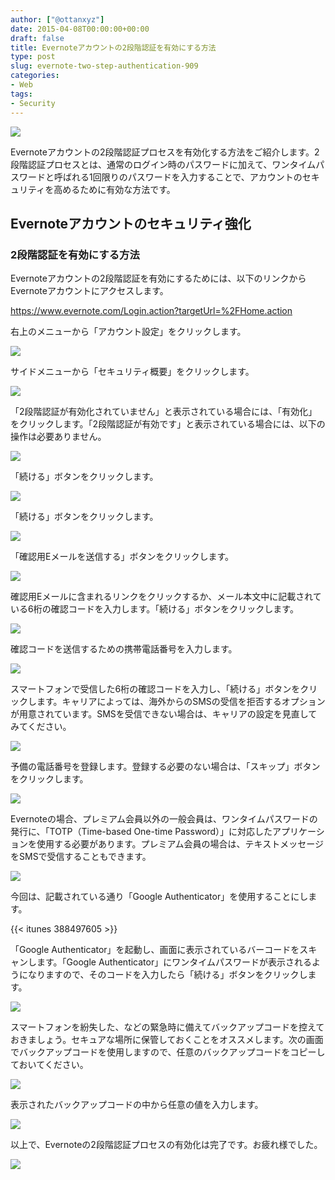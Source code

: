 ```yaml
---
author: ["@ottanxyz"]
date: 2015-04-08T00:00:00+00:00
draft: false
title: Evernoteアカウントの2段階認証を有効にする方法
type: post
slug: evernote-two-step-authentication-909
categories:
- Web
tags:
- Security
---
```


![](/uploads/2015/04/150406-55224a814e472.jpg)






Evernoteアカウントの2段階認証プロセスを有効化する方法をご紹介します。2段階認証プロセスとは、通常のログイン時のパスワードに加えて、ワンタイムパスワードと呼ばれる1回限りのパスワードを入力することで、アカウントのセキュリティを高めるために有効な方法です。





## Evernoteアカウントのセキュリティ強化





### 2段階認証を有効にする方法





Evernoteアカウントの2段階認証を有効にするためには、以下のリンクからEvernoteアカウントにアクセスします。



https://www.evernote.com/Login.action?targetUrl=%2FHome.action



右上のメニューから「アカウント設定」をクリックします。





![](/uploads/2015/04/150406-55224a822061c.png)






サイドメニューから「セキュリティ概要」をクリックします。





![](/uploads/2015/04/150406-55224a8403d2b.png)






「2段階認証が有効化されていません」と表示されている場合には、「有効化」をクリックします。「2段階認証が有効です」と表示されている場合には、以下の操作は必要ありません。





![](/uploads/2015/04/150406-55224a84d8f5f.png)






「続ける」ボタンをクリックします。





![](/uploads/2015/04/150406-55224a86872d9.png)






「続ける」ボタンをクリックします。





![](/uploads/2015/04/150406-55224a8921dde.png)






「確認用Eメールを送信する」ボタンをクリックします。





![](/uploads/2015/04/150406-55224a8b0e95e.png)






確認用Eメールに含まれるリンクをクリックするか、メール本文中に記載されている6桁の確認コードを入力します。「続ける」ボタンをクリックします。





![](/uploads/2015/04/150406-55224a8ccff3c.png)






確認コードを送信するための携帯電話番号を入力します。





![](/uploads/2015/04/150406-55224a8e8d4e9.png)






スマートフォンで受信した6桁の確認コードを入力し、「続ける」ボタンをクリックします。キャリアによっては、海外からのSMSの受信を拒否するオプションが用意されています。SMSを受信できない場合は、キャリアの設定を見直してみてください。





![](/uploads/2015/04/150406-55224a9029b3e.png)






予備の電話番号を登録します。登録する必要のない場合は、「スキップ」ボタンをクリックします。





![](/uploads/2015/04/150406-55224a91db32b.png)






Evernoteの場合、プレミアム会員以外の一般会員は、ワンタイムパスワードの発行に、「TOTP（Time-based One-time Password）」に対応したアプリケーションを使用する必要があります。プレミアム会員の場合は、テキストメッセージをSMSで受信することもできます。





![](/uploads/2015/04/150406-55224a93c72f3.png)






今回は、記載されている通り「Google Authenticator」を使用することにします。



{{< itunes 388497605 >}}



「Google Authenticator」を起動し、画面に表示されているバーコードをスキャンします。「Google Authenticator」にワンタイムパスワードが表示されるようになりますので、そのコードを入力したら「続ける」ボタンをクリックします。





![](/uploads/2015/04/150406-55224a994a338.png)






スマートフォンを紛失した、などの緊急時に備えてバックアップコードを控えておきましょう。セキュアな場所に保管しておくことをオススメします。次の画面でバックアップコードを使用しますので、任意のバックアップコードをコピーしておいてください。





![](/uploads/2015/04/150406-55224a9be8e67.png)






表示されたバックアップコードの中から任意の値を入力します。





![](/uploads/2015/04/150406-55224a9f8aeb0.png)






以上で、Evernoteの2段階認証プロセスの有効化は完了です。お疲れ様でした。





![](/uploads/2015/04/150406-55224aa11195b.png)

